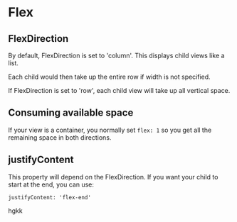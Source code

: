# Flex

## FlexDirection 

By default, FlexDirection is set to 'column'. This displays child views like a list.

Each child would then take up the entire row if width is not specified.

If FlexDirection is set to 'row', each child view will take up all vertical space.


## Consuming available space

If your view is a container, you normally set ```flex: 1``` so you get all the remaining space in both directions.


## justifyContent


This property will depend on the FlexDirection. If you want your child to start at the end, you can use:

```justifyContent: 'flex-end'```
 
 hgkk